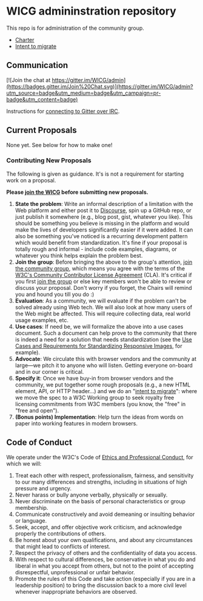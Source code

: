 # WICG admininstration repository
This repo is for administration of the community group.

 * [Charter](https://wicg.github.io/admin/charter.html)
 * [Intent to migrate](https://wicg.github.io/admin/intent-to-migrate.html)

## Communication
[![Join the chat at https://gitter.im/WICG/admin](https://badges.gitter.im/Join%20Chat.svg)](https://gitter.im/WICG/admin?utm_source=badge&utm_medium=badge&utm_campaign=pr-badge&utm_content=badge)

Instructions for [connecting to Gitter over IRC](https://github.com/WICG/admin/wiki/Connecting-to-Gitter-over-IRC).  

## Current Proposals

None yet. See below for how to make one!

### Contributing New Proposals
The following is given as guidance. It's is not a requirement for starting work on a proposal.

**Please [join the WICG](https://www.w3.org/community/wicg/) before submitting new proposals.**

 1. **State the problem**: Write an informal description of a limitation with the Web platform and either post it to <a href="http://discourse.wicg.io/">Discourse</a>, spin up a GitHub repo, or just publish it somewhere (e.g., blog post, gist, whatever you like). This should be something you believe is missing in the platform and would make the lives of developers significantly easier if it were added. It can also be something you've noticed is a recurring development pattern which would benefit from standardization. It's fine if your proposal is totally rough and informal - include code examples, diagrams, or whatever you think helps explain the problem best.
 1. **Join the group**: Before bringing the above to the group's attention, <a href="https://www.w3.org/community/wicg/">join the community group</a>, which means you agree with the terms of the <a href="https://www.w3.org/community/about/agreements/cla/">W3C's Community Contributor License Agreement</a> (CLA). It's critical if you first <a href="https://www.w3.org/community/wicg/">join the group</a> or else key members won't be able to review or discuss your proposal. Don't worry if you forget, the Chairs will remind you and hound you till you do :)
 1. **Evaluation**: As a community, we will evaluate if the problem can't be solved already using Web tech. We will also look at how many users of the Web might be affected. This will require collecting data, real world usage examples, etc.
 1. **Use cases**: If need be, we will formalize the above into a use cases document. Such a document can help prove to the community that there is indeed a need for a solution that needs standardization (see the <a href="https://usecases.responsiveimages.org/">Use Cases and Requirements for Standardizing Responsive Images</a>, for example).
 1. **Advocate**: We circulate this with browser vendors and the community at large—we pitch it to anyone who will listen. Getting everyone on-board and in our corner is critical.
 1. **Specify it**: Once we have buy-in from browser vendors and the community, we put together some rough proposals (e.g., a new HTML element, API, or HTTP header...) and we do an "<a href="http://w3c.github.io/charter-html/request-to-transition.html">intent to migrate</a>": where we move the spec to a W3C Working group to seek royalty free licensing commitments from W3C members (you know, the "free" in "free and open").
 1. **(Bonus points) Implementation**: Help turn the ideas from words on paper into working features in modern browsers.

## Code of Conduct
We operate under the W3C's Code of [Ethics and Professional Conduct](http://www.w3.org/Consortium/cepc/), for which we will:

 1. Treat each other with respect, professionalism, fairness, and sensitivity to our many differences and strengths, including in situations of high pressure and urgency.
 1. Never harass or bully anyone verbally, physically or sexually.
 1. Never discriminate on the basis of personal characteristics or group membership.
 1. Communicate constructively and avoid demeaning or insulting behavior or language.
 1. Seek, accept, and offer objective work criticism, and acknowledge properly the contributions of others.
 1. Be honest about your own qualifications, and about any circumstances that might lead to conflicts of interest.
 1. Respect the privacy of others and the confidentiality of data you access.
 1. With respect to cultural differences, be conservative in what you do and liberal in what you accept from others, but not to the point of accepting disrespectful, unprofessional or unfair behavior.
 1. Promote the rules of this Code and take action (especially if you are in a leadership position) to bring the discussion back to a more civil level whenever inappropriate behaviors are observed.


